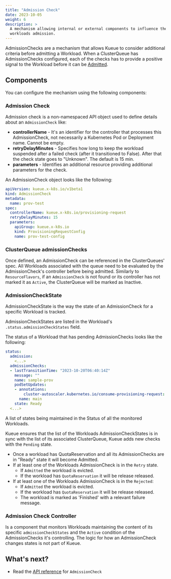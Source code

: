 ```yaml
---
title: "Admission Check"
date: 2023-10-05
weight: 6
description: >
  A mechanism allowing internal or external components to influence the timing of
  workloads admission.
---
```


AdmissionChecks are a mechanism that allows Kueue to consider additional criteria before admitting a Workload.
When a ClusterQueue has AdmissionChecks configured, each of the checks has to provide a
positive signal to the Workload before it can be [Admitted](https://kueue.sigs.k8s.io/docs/concepts#admission).

## Components

You can configure the mechanism using the following components:

### Admission Check

Admission check is a non-namespaced API object used to define details about an `AdmissionCheck` like:

- **controllerName** - It's an identifier for the controller that processes this AdmissionCheck, not necessarily a Kubernetes Pod or Deployment name. Cannot be empty.
- **retryDelayMinutes** - Specifies how long to keep the workload suspended after a failed check (after it transitioned to False). After that the check state goes to "Unknown". The default is 15 min.
- **parameters** - Identifies an additional resource providing additional parameters for the check.

An AdmissionCheck object looks like the following:
```yaml
apiVersion: kueue.x-k8s.io/v1beta1
kind: AdmissionCheck
metadata:
  name: prov-test
spec:
  controllerName: kueue.x-k8s.io/provisioning-request
  retryDelayMinutes: 15
  parameters:
    apiGroup: kueue.x-k8s.io
    kind: ProvisioningRequestConfig
    name: prov-test-config
```

### ClusterQueue admissionChecks

Once defined, an AdmissionCheck can be referenced in the ClusterQueues' spec. All Workloads associated with the queue need to be evaluated by the AdmissionCheck's controller before being admitted.
Similarly to `ResourceFlavors`, if an `AdmissionCheck` is not found or its controller has not marked it as `Active`, the ClusterQueue will be marked as Inactive.

### AdmissionCheckState

AdmissionCheckState is the way the state of an AdmissionCheck for a specific Workload is tracked.

AdmissionCheckStates are listed in the Workload's `.status.admissionCheckStates` field.

The status of a Workload that has pending AdmissionChecks looks like the following:
```yaml
status:
  admission:
    <...>
  admissionChecks:
  - lastTransitionTime: "2023-10-20T06:40:14Z"
    message: ""
    name: sample-prov
    podSetUpdates:
    - annotations:
        cluster-autoscaler.kubernetes.io/consume-provisioning-request: job-prov-job-9815b-sample-prov
      name: main
    state: Ready
  <...>
```

A list of states being maintained in the Status of all the monitored Workloads.

Kueue ensures that the list of the Workloads AdmissionCheckStates is in sync with the list of its associated ClusterQueue, Kueue adds new checks with the `Pending` state.

- Once a workload has QuotaReservation and all its AdmissionChecks are in "Ready" state it will become Admitted.
- If at least one of the Workloads AdmissionCheck is in the `Retry` state.
  - If `Admitted` the workload is evicted.
  - If the workload has `QuotaReservation` it will be release released.
- If at least one of the Workloads AdmissionCheck is in the `Rejected`:
  - If `Admitted` the workload is evicted.
  - If the workload has `QuotaReservation` it will be release released.
  - The workload is marked as 'Finished' with a relevant failure message.

### Admission Check Controller

Is a component that monitors Workloads maintaining the content of its specific `admissionCheckStates` and the `Active` condition of the AdmissionChecks it's  controlling.
The logic for how an AdmissionCheck changes states is not part of Kueue.

## What's next?

- Read the [API reference](/docs/reference/kueue.v1beta1/#kueue-x-k8s-io-v1beta1-AdmissionCheck) for `AdmissionCheck`
